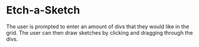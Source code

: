 # Etch-a-Sketch
The user is prompted to enter an amount of divs that they would like in the grid. The user can then draw sketches by clicking and dragging through the divs.
